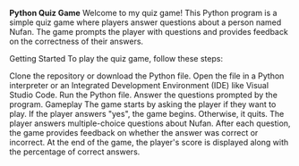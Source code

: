 **Python Quiz Game**
Welcome to my quiz game! This Python program is a simple quiz game where players answer questions about a person named Nufan. The game prompts the player with questions and provides feedback on the correctness of their answers.

Getting Started
To play the quiz game, follow these steps:

Clone the repository or download the Python file.
Open the file in a Python interpreter or an Integrated Development Environment (IDE) like Visual Studio Code.
Run the Python file.
Answer the questions prompted by the program.
Gameplay
The game starts by asking the player if they want to play.
If the player answers "yes", the game begins. Otherwise, it quits.
The player answers multiple-choice questions about Nufan.
After each question, the game provides feedback on whether the answer was correct or incorrect.
At the end of the game, the player's score is displayed along with the percentage of correct answers.
